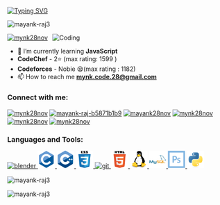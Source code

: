 <a href="https://git.io/typing-svg" align ="center"><img src="https://readme-typing-svg.demolab.com?font=Fira+Code&size=27&pause=1000&color=F7F7F7&center=true&vCenter=true&width=435&lines=Hi+there+%F0%9F%91%8B+I'm+Mayank+Raj%2C" alt="Typing SVG" /></a>

<p align="left"> <img src="https://komarev.com/ghpvc/?username=mayank-raj3&label=Profile%20views&color=0e75b6&style=flat" alt="mayank-raj3" /> </p>
<img class="img.rounded-corners" align="right" alt="Coding" width="400" src="https://media3.giphy.com/media/fkZukR450RQ1qnGaq9/giphy.gif" > 
<p align="left"> <a href="https://twitter.com/mynk28nov" target="blank"><img src="https://img.shields.io/twitter/follow/mynk28nov?logo=twitter&style=for-the-badge" alt="mynk28nov" /></a> </p>

- 🌱 I’m currently learning **JavaScript**
- **CodeChef**   - 2⭐ (max rating: 1599 )
- **Codeforces** - Nobie 😪(max rating : 1182)
- 📫 How to reach me **mynk.code.28@gmail.com**

<h3 align="left">Connect with me:</h3>
<p align="left">
<a href="https://twitter.com/mynk28nov" target="blank"><img align="center" src="https://raw.githubusercontent.com/rahuldkjain/github-profile-readme-generator/master/src/images/icons/Social/twitter.svg" alt="mynk28nov" height="30" width="40" /></a>
<a href="https://linkedin.com/in/mayank-raj-b5871b1b9" target="blank"><img align="center" src="https://raw.githubusercontent.com/rahuldkjain/github-profile-readme-generator/master/src/images/icons/Social/linked-in-alt.svg" alt="mayank-raj-b5871b1b9" height="30" width="40" /></a>
<a href="https://www.codechef.com/users/mayank28nov" target="blank"><img align="center" src="https://cdn.jsdelivr.net/npm/simple-icons@3.1.0/icons/codechef.svg" alt="mayank28nov" height="30" width="40" /></a>
<a href="https://codeforces.com/profile/mynk28nov" target="blank"><img align="center" src="https://raw.githubusercontent.com/rahuldkjain/github-profile-readme-generator/master/src/images/icons/Social/codeforces.svg" alt="mynk28nov" height="30" width="40" /></a>
<a href="https://www.leetcode.com/mynk28nov" target="blank"><img align="center" src="https://raw.githubusercontent.com/rahuldkjain/github-profile-readme-generator/master/src/images/icons/Social/leet-code.svg" alt="mynk28nov" height="30" width="40" /></a>
<a href="https://auth.geeksforgeeks.org/user/mynk28nov" target="blank"><img align="center" src="https://raw.githubusercontent.com/rahuldkjain/github-profile-readme-generator/master/src/images/icons/Social/geeks-for-geeks.svg" alt="mynk28nov" height="30" width="40" /></a>
</p>

<h3 align="left">Languages and Tools:</h3>
<p align="left"> <a href="https://www.blender.org/" target="_blank" rel="noreferrer"> <img src="https://download.blender.org/branding/community/blender_community_badge_white.svg" alt="blender" width="40" height="40"/> </a> <a href="https://www.cprogramming.com/" target="_blank" rel="noreferrer"> <img src="https://raw.githubusercontent.com/devicons/devicon/master/icons/c/c-original.svg" alt="c" width="40" height="40"/> </a> <a href="https://www.w3schools.com/cpp/" target="_blank" rel="noreferrer"> <img src="https://raw.githubusercontent.com/devicons/devicon/master/icons/cplusplus/cplusplus-original.svg" alt="cplusplus" width="40" height="40"/> </a> <a href="https://www.w3schools.com/css/" target="_blank" rel="noreferrer"> <img src="https://raw.githubusercontent.com/devicons/devicon/master/icons/css3/css3-original-wordmark.svg" alt="css3" width="40" height="40"/> </a> <a href="https://git-scm.com/" target="_blank" rel="noreferrer"> <img src="https://www.vectorlogo.zone/logos/git-scm/git-scm-icon.svg" alt="git" width="40" height="40"/> </a> <a href="https://www.w3.org/html/" target="_blank" rel="noreferrer"> <img src="https://raw.githubusercontent.com/devicons/devicon/master/icons/html5/html5-original-wordmark.svg" alt="html5" width="40" height="40"/> </a> <a href="https://www.linux.org/" target="_blank" rel="noreferrer"> <img src="https://raw.githubusercontent.com/devicons/devicon/master/icons/linux/linux-original.svg" alt="linux" width="40" height="40"/> </a> <a href="https://www.mysql.com/" target="_blank" rel="noreferrer"> <img src="https://raw.githubusercontent.com/devicons/devicon/master/icons/mysql/mysql-original-wordmark.svg" alt="mysql" width="40" height="40"/> </a> <a href="https://www.photoshop.com/en" target="_blank" rel="noreferrer"> <img src="https://raw.githubusercontent.com/devicons/devicon/master/icons/photoshop/photoshop-line.svg" alt="photoshop" width="40" height="40"/> </a> <a href="https://www.python.org" target="_blank" rel="noreferrer"> <img src="https://raw.githubusercontent.com/devicons/devicon/master/icons/python/python-original.svg" alt="python" width="40" height="40"/> </a> </p>

<p><img align="center" src="https://github-readme-stats.vercel.app/api/top-langs?username=mayank-raj3&show_icons=true&locale=en&layout=compact" alt="mayank-raj3" /></p>
<p><img align="center" src="https://github-readme-streak-stats.herokuapp.com/?user=mayank-raj3&" alt="mayank-raj3" /></p>



